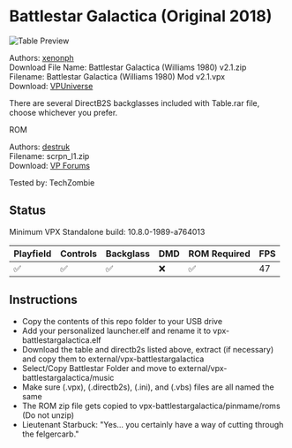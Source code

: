 # Battlestar Galactica (Original 2018)

![Table Preview](https://vpuniverse.com/screenshots/monthly_2018_04/5ae014939ef6b_BattlestarGalactica(Williams1980)Modv1_02Fb.PNG.67545024e2a637c9d18deb86c2c449e8.PNG)

Authors: [xenonph](https://www.vpforums.org/index.php?showuser=14100)  
Download File Name: Battlestar Galactica (Williams 1980) v2.1.zip  
Filename: Battlestar Galactica (Williams 1980) Mod v2.1.vpx  
Download: [VPUniverse](https://vpuniverse.com/files/file/5061-battlestar-galactica-williams-1980/)

There are several DirectB2S backglasses included with Table.rar file, choose whichever you prefer. 

ROM

Authors: [destruk](https://www.vpforums.org/index.php?showuser=5)  
Filename: scrpn_l1.zip  
Download: [VP Forums](https://www.vpforums.org/index.php?app=downloads&showfile=779)

Tested by: TechZombie

## Status 

Minimum VPX Standalone build: 10.8.0-1989-a764013

| Playfield | Controls | Backglass | DMD | ROM Required | FPS | 
|-----------|----------|-----------|-----|--------------|-----|
| :white_check_mark: | :white_check_mark: | :white_check_mark: | :x: | :white_check_mark: | 47 |

## Instructions

- Copy the contents of this repo folder to your USB drive
- Add your personalized launcher.elf and rename it to vpx-battlestargalactica.elf
- Download the table and directb2s listed above, extract (if necessary) and copy them to external/vpx-battlestargalactica
- Select/Copy Battlestar Folder and move to external/vpx-battlestargalactica/music
- Make sure (.vpx), (.directb2s), (.ini), and (.vbs) files are all named the same
- The ROM zip file gets copied to vpx-battlestargalactica/pinmame/roms (Do not unzip)
- Lieutenant Starbuck: "Yes... you certainly have a way of cutting through the felgercarb."
